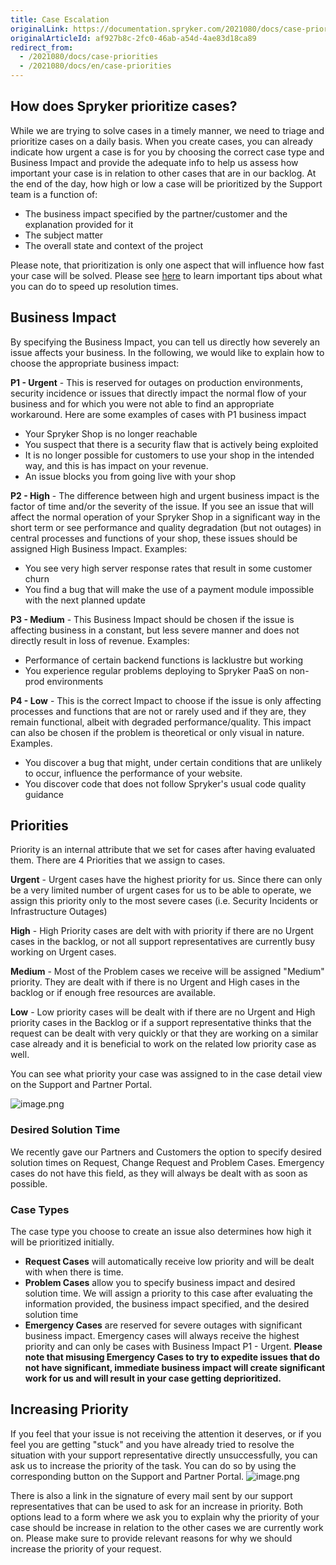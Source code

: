 ```yaml
---
title: Case Escalation
originalLink: https://documentation.spryker.com/2021080/docs/case-priorities
originalArticleId: af927b8c-2fc0-46ab-a54d-4ae83d18ca89
redirect_from:
  - /2021080/docs/case-priorities
  - /2021080/docs/en/case-priorities
---
```


## How does Spryker prioritize cases?
While we are trying to solve cases in a timely manner, we need to triage and prioritize cases on a daily basis. When you create cases, you can already indicate how urgent a case is for you by choosing the correct case type and Business Impact and provide the adequate info to help us assess how important your case is in relation to other cases that are in our backlog. At the end of the day, how high or low a case will be prioritized by the Support team is a function of:

* The business impact specified by the partner/customer and the explanation provided for it
* The subject matter
* The overall state and context of the project

Please note, that prioritization is only one aspect that will influence how fast your case will be solved. Please see [here](/2021080/docs/how-to-get-the-most-out-of-spryker-support) to learn important tips about what you can do to speed up resolution times.

## Business Impact
By specifying the Business Impact, you can tell us directly how severely an issue affects your business. In the following, we would like to explain how to choose the appropriate business impact:

**P1 - Urgent** - This is reserved for outages on production environments, security incidence or issues that directly impact the normal flow of your business and for which you were not able to find an appropriate workaround.
Here are some examples of cases with P1 business impact

* Your Spryker Shop is no longer reachable
* You suspect that there is a security flaw that is actively being exploited
* It is no longer possible for customers to use your shop in the intended way, and this is has impact on your revenue.
* An issue blocks you from going live with your shop

**P2 - High** - The difference between high and urgent business impact is the factor of time and/or the severity of the issue. If you see an issue that will affect the normal operation of your Spryker Shop in a significant way in the short term or see performance and quality degradation (but not outages) in central processes and functions of your shop, these issues should be assigned High Business Impact. Examples:

* You see very high server response rates that result in some customer churn
* You find a bug that will make the use of a payment module impossible with the next planned update

**P3 - Medium** - This Business Impact should be chosen if the issue is affecting business in a constant, but less severe manner and does not directly result in loss of revenue. Examples:
* Performance of certain backend functions is lacklustre but working
* You experience regular problems deploying to Spryker PaaS on non-prod environments

**P4 - Low** - This is the correct Impact to choose if the issue is only affecting processes and functions that are not or rarely used and if they are, they remain functional, albeit with degraded performance/quality. This impact can also be chosen if the problem is theoretical or only visual in nature. Examples.
* You discover a bug that might, under certain conditions that are unlikely to occur, influence the performance of your website.
* You discover code that does not follow Spryker's usual code quality guidance

## Priorities
Priority is an internal attribute that we set for cases after having evaluated them. There are 4 Priorities that we assign to cases.

**Urgent** - Urgent cases have the highest priority for us. Since there can only be a very limited number of urgent cases for us to be able to operate, we assign this priority only to the most severe cases (i.e. Security Incidents or Infrastructure Outages)

**High** - High Priority cases are delt with with priority if there are no Urgent cases in the backlog, or not all support representatives are currently busy working on Urgent cases.

**Medium** - Most of the Problem cases we receive will be assigned "Medium" priority. They are dealt with if there is no Urgent and High cases in the backlog or if enough free resources are available.

**Low** - Low priority cases will be dealt with if there are no Urgent and High priority cases in the Backlog or if a support representative thinks that the request can be dealt with very quickly or that they are working on a similar case already and it is beneficial to work on the related low priority case as well.

You can see what priority your case was assigned to in the case detail view on the Support and Partner Portal.

![image.png](https://cdn.document360.io/9fafa0d5-d76f-40c5-8b02-ab9515d3e879/Images/Documentation/image%28166%29.png) 

### Desired Solution Time
We recently gave our Partners and Customers the option to specify desired solution times on Request, Change Request and Problem Cases. Emergency cases do not have this field, as they will always be dealt with as soon as possible.

### Case Types
The case type you choose to create an issue also determines how high it will be prioritized initially.

* **Request Cases** will automatically receive low priority and will be dealt with when there is time.
* **Problem Cases** allow you to specify business impact and desired solution time. We will assign a priority to this case after evaluating the information provided, the business impact specified, and the desired solution time
* **Emergency Cases** are reserved for severe outages with significant business impact. Emergency cases will always receive the highest priority and can only be cases with Business Impact P1 - Urgent.
**Please note that misusing Emergency Cases to try to expedite issues that do not have significant, immediate business impact will create significant work for us and will result in your case getting deprioritized.**

## Increasing Priority
If you feel that your issue is not receiving the attention it deserves, or if you feel you are getting "stuck" and you have already tried to resolve the situation with your support representative directly unsuccessfully, you can ask us to increase the priority of the task. You can do so by using the corresponding button on the Support and Partner Portal.
![image.png](https://cdn.document360.io/9fafa0d5-d76f-40c5-8b02-ab9515d3e879/Images/Documentation/image%28165%29.png) 

There is also a link in the signature of every mail sent by our support representatives that can be used to ask for an increase in priority. 
Both options lead to a form where we ask you to explain why the priority of your case should be increase in relation to the other cases we are currently work on. Please make sure to provide relevant reasons for why we should increase the priority of your request.
